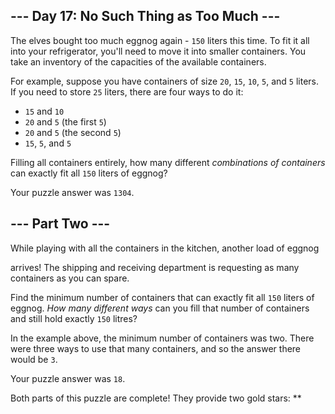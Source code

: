 --- Day 17: No Such Thing as Too Much ---
-----------------------------------------

The elves bought too much eggnog again - `150` liters this time. To fit
it all into your refrigerator, you'll need to move it into smaller
containers. You take an inventory of the capacities of the available
containers.

For example, suppose you have containers of size `20`, `15`, `10`, `5`,
and `5` liters. If you need to store `25` liters, there are four ways to
do it:

-   `15` and `10`
-   `20` and `5` (the first `5`)
-   `20` and `5` (the second `5`)
-   `15`, `5`, and `5`

Filling all containers entirely, how many different *combinations of
containers* can exactly fit all `150` liters of eggnog?

Your puzzle answer was `1304`.

--- Part Two ---
----------------

While playing with all the containers in the kitchen, another load of
eggnog

arrives! The shipping and receiving department is requesting as many
containers as you can spare.

Find the minimum number of containers that can exactly fit all `150`
liters of eggnog. *How many different ways* can you fill that number of
containers and still hold exactly `150` litres?

In the example above, the minimum number of containers was two. There
were three ways to use that many containers, and so the answer there
would be `3`.

Your puzzle answer was `18`.

Both parts of this puzzle are complete! They provide two gold stars:
\*\*
